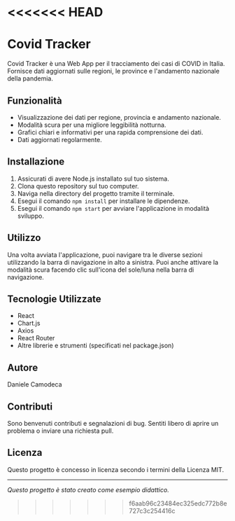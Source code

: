 <<<<<<< HEAD
=======
# Covid Tracker

Covid Tracker è una Web App per il tracciamento dei casi di COVID in Italia. Fornisce dati aggiornati sulle regioni, le province e l'andamento nazionale della pandemia.

## Funzionalità

- Visualizzazione dei dati per regione, provincia e andamento nazionale.
- Modalità scura per una migliore leggibilità notturna.
- Grafici chiari e informativi per una rapida comprensione dei dati.
- Dati aggiornati regolarmente.

## Installazione

1. Assicurati di avere Node.js installato sul tuo sistema.
2. Clona questo repository sul tuo computer.
3. Naviga nella directory del progetto tramite il terminale.
4. Esegui il comando `npm install` per installare le dipendenze.
5. Esegui il comando `npm start` per avviare l'applicazione in modalità sviluppo.

## Utilizzo

Una volta avviata l'applicazione, puoi navigare tra le diverse sezioni utilizzando la barra di navigazione in alto a sinistra. Puoi anche attivare la modalità scura facendo clic sull'icona del sole/luna nella barra di navigazione.

## Tecnologie Utilizzate

- React
- Chart.js
- Axios
- React Router
- Altre librerie e strumenti (specificati nel package.json)

## Autore

Daniele Camodeca

## Contributi

Sono benvenuti contributi e segnalazioni di bug. Sentiti libero di aprire un problema o inviare una richiesta pull.

## Licenza

Questo progetto è concesso in licenza secondo i termini della Licenza MIT.

---

*Questo progetto è stato creato come esempio didattico.*
>>>>>>> f6aab96c23484ec325edc772b8e727c3c254416c
